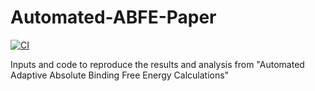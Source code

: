 # Automated-ABFE-Paper
[![CI](https://github.com/michellab/Automated-ABFE-Paper/actions/workflows/ci.yaml/badge.svg)](https://github.com/michellab/Automated-ABFE-Paper/actions/workflows/ci.yaml)

Inputs and code to reproduce the results and analysis from "Automated Adaptive Absolute Binding Free Energy Calculations"
